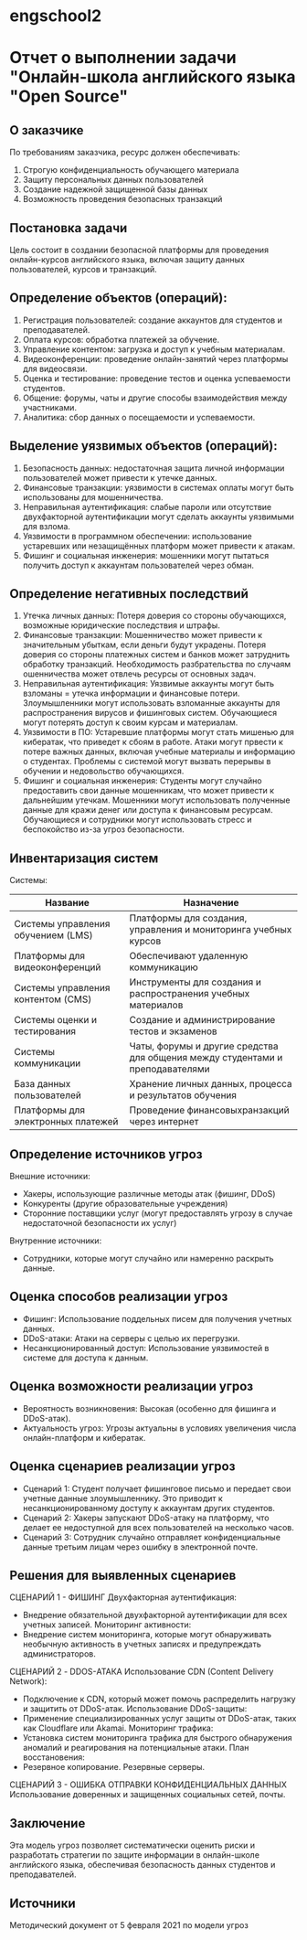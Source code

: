 # engschool2
# Отчет о выполнении задачи "Онлайн-школа английского языка  "Open Source"

## О заказчике
По требованиям заказчика, ресурс должен обеспечивать:
1. Строгую конфиденциальность обучающего материала
2. Защиту персональных данных пользователей  
3. Создание надежной защищенной базы данных
4. Возможность проведения безопасных транзакций

## Постановка задачи
Цель состоит в создании безопасной платформы для проведения онлайн-курсов английского языка, включая защиту данных пользователей, курсов и транзакций.


## Определение объектов (операций):
1. Регистрация пользователей: создание аккаунтов для студентов и преподавателей.
2. Оплата курсов: обработка платежей за обучение.
3. Управление контентом: загрузка и доступ к учебным материалам.
4. Видеоконференции: проведение онлайн-занятий через платформы для видеосвязи.
5. Оценка и тестирование: проведение тестов и оценка успеваемости студентов.
6. Общение: форумы, чаты и другие способы взаимодействия между участниками.
7. Аналитика: сбор данных о посещаемости и успеваемости.

## Выделение уязвимых объектов (операций):
1. Безопасность данных: недостаточная защита личной информации пользователей может привести к утечке данных.
2. Финансовые транзакции: уязвимости в системах оплаты могут быть использованы для мошенничества.
3. Неправильная аутентификация: слабые пароли или отсутствие двухфакторной аутентификации могут сделать аккаунты уязвимыми для взлома.
4. Уязвимости в программном обеспечении: использование устаревших или незащищённых платформ может привести к атакам.
5. Фишинг и социальная инженерия: мошенники могут пытаться получить доступ к аккаунтам пользователей через обман.

## Определение негативных последствий
1. Утечка личных данных:
Потеря доверия со стороны обучающихся, возможные юридические последствия и штрафы. 
2. Финансовые транзакции:
Мошенничество может привести к значительным убыткам, если деньги будут украдены.
Потеря доверия со стороны платежных систем и банков может затруднить обработку транзакций. Необходимость разбрательства по случаям ошенничества может отвлечь ресурсы от основных задач.
3. Неправильная аутентификация:
Уязвимые аккаунты могут быть взломаны = утечка информации и финансовые потери.
Злоумышленники могут использовать взломанные аккаунты для распространения вирусов и фишинговых систем.
Обучающиеся могут потерять доступ к своим курсам и материалам.
4. Уязвимости в ПО:
Устаревшие платформы могут стать мишенью для кибератак, что приведет к сбоям в работе.
Атаки могут првести к потере важных данных, включая учебные материалы и информацию о студентах.
Проблемы с системой могут вызвать перерывы в обучении и недовольство обучающихся.
5. Фишинг и социальная инженерия:
Студенты могут случайно предоставить свои данные мошенникам, что может привести к дальнейшим утечкам.
Мошенники могут использовать полученные данные для кражи денег или доступа к финансовым ресурсам.
Обучающиеся и сотрудники могут использовать стресс и беспокойство из-за угроз безопасности.

## Инвентаризация систем
Системы:
  
| Название                             | Назначение                                                                 |
|--------------------------------------|-----------------------------------------------------------------------------|
| Системы управления обучением (LMS)   | Платформы для создания, управления и мониторинга учебных курсов |
| Платформы для видеоконференций       | Обеспечивают удаленную коммуникацию |
| Системы управления контентом (CMS)   | Инструменты для создания и распространения учебных материалов |
| Системы оценки и тестирования        | Создание и администрирование тестов и экзаменов |
| Системы коммуникации                 | Чаты, форумы и другие средства для общения между студентами и преподавателями |
| База данных пользователей            | Хранение личных данных, процесса и результатов обучения |
| Платформы для электронных платежей   | Проведение финансовыхранзакций через интернет |

## Определение источников угроз
Внешние источники:
- Хакеры, использующие различные методы атак (фишинг, DDoS)
- Конкуренты (другие образовательные учреждения)
- Сторонние поставщики услуг (могут предоставлять угрозу в случае недостаточной безопасности их услуг)

Внутренние источники:
- Сотрудники, которые могут случайно или намеренно раскрыть данные.

## Оценка способов реализации угроз
- Фишинг: Использование поддельных писем для получения учетных данных.
- DDoS-атаки: Атаки на серверы с целью их перегрузки.
- Несанкционированный доступ: Использование уязвимостей в системе для доступа к данным.

## Оценка возможности реализации угроз
- Вероятность возникновения: Высокая (особенно для фишинга и DDoS-атак).
- Актуальность угроз: Угрозы актуальны в условиях увеличения числа онлайн-платформ и кибератак.

## Оценка сценариев реализации угроз
- Сценарий 1: Студент получает фишинговое письмо и передает свои учетные данные злоумышленнику. Это приводит к несанкционированному доступу к аккаунтам других студентов.
- Сценарий 2: Хакеры запускают DDoS-атаку на платформу, что делает ее недоступной для всех пользователей на несколько часов.
- Сценарий 3: Сотрудник случайно отправляет конфиденциальные данные третьим лицам через ошибку в электронной почте.

## Решения для выявленных сценариев
СЦЕНАРИЙ 1 - ФИШИНГ
Двухфакторная аутентификация:
- Внедрение обязательной двухфакторной аутентификации для всех учетных записей.
Мониторинг активности:
- Внедрение систем мониторинга, которые могут обнаруживать необычную активность в учетных записях и предупреждать администраторов.

СЦЕНАРИЙ 2 - DDOS-АТАКА
Использование CDN (Content Delivery Network):
- Подключение к CDN, который может помочь распределить нагрузку и защитить от DDoS-атак.
Использование DDoS-защиты:
- Применение специализированных услуг защиты от DDoS-атак, таких как Cloudflare или Akamai.
Мониторинг трафика:
- Установка систем мониторинга трафика для быстрого обнаружения аномалий и реагирования на потенциальные атаки.
План восстановения:
- Резервное копирование. Резервные серверы.

СЦЕНАРИЙ 3 - ОШИБКА ОТПРАВКИ КОНФИДЕНЦИАЛЬНЫХ ДАННЫХ
Использование доверенных и защищенных социальных сетей, почты.

## Заключение
Эта модель угроз позволяет систематически оценить риски и разработать стратегии по защите информации в онлайн-школе английского языка, обеспечивая безопасность данных студентов и преподавателей.


## Источники
Методический документ от 5 февраля 2021 по модели угроз
